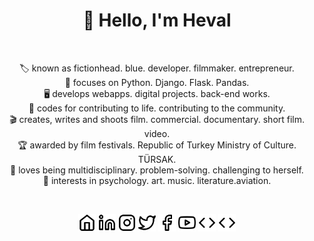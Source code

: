 <h1 align='center'>👋 Hello, I'm Heval</h1><br>
<p align='center'>
🏷 known as fictionhead. blue. developer. filmmaker. entrepreneur.<br>
🧠 focuses on Python. Django. Flask. Pandas.<br>
🖥 develops webapps. digital projects. back-end works.<br>
💪 codes for contributing to life. contributing to the community.<br>
🎬 creates, writes and shoots film. commercial. documentary. short film. video.<br>
🏆 awarded by film festivals. Republic of Turkey Ministry of Culture. TÜRSAK.<br>
💙 loves being multidisciplinary. problem-solving. challenging to herself.<br>
🧩 interests in psychology. art. music. literature.aviation.<br></p><br>

<p align='center'>
<a href="http://hevalhazalkurt.com" target="_blank" title="Homepage"><img height="28" src="https://raw.githubusercontent.com/feathericons/feather/master/icons/home.svg"></a>
<a href="https://www.linkedin.com/in/hevalhazalkurt/" target="_blank" title="LinkedIn"><img height="28"  src="https://raw.githubusercontent.com/feathericons/feather/master/icons/linkedin.svg"></a>
<a href="https://www.instagram.com/hevalhazalkurt/" target="_blank" title="Instagram"><img height="28" src="https://raw.githubusercontent.com/feathericons/feather/master/icons/instagram.svg"></i></a>
<a href="https://twitter.com/hevalandsteven" target="_blank" title="Twitter"><img  height="28" src="https://raw.githubusercontent.com/feathericons/feather/master/icons/twitter.svg"></a>
<a href="https://www.facebook.com/hevalvehazal" target="_blank" title="Facebook"><img  height="28" src="https://raw.githubusercontent.com/feathericons/feather/master/icons/facebook.svg"></a>
<a href="https://www.youtube.com/user/kisaiyidir" target="_blank" title="Youtube"><img  height="28" src="https://raw.githubusercontent.com/feathericons/feather/master/icons/youtube.svg"></a>
<a href="https://www.codewars.com/users/hevalhazalkurt" target="_blank" title="CodeWars"><img  height="28" src="https://raw.githubusercontent.com/feathericons/feather/master/icons/code.svg"></a>
<a href="https://www.hackerrank.com/hevalhazalkurt" target="_blank" title="HackerRank"><img  height="28" src="https://raw.githubusercontent.com/feathericons/feather/master/icons/code.svg"></a>
</p>
